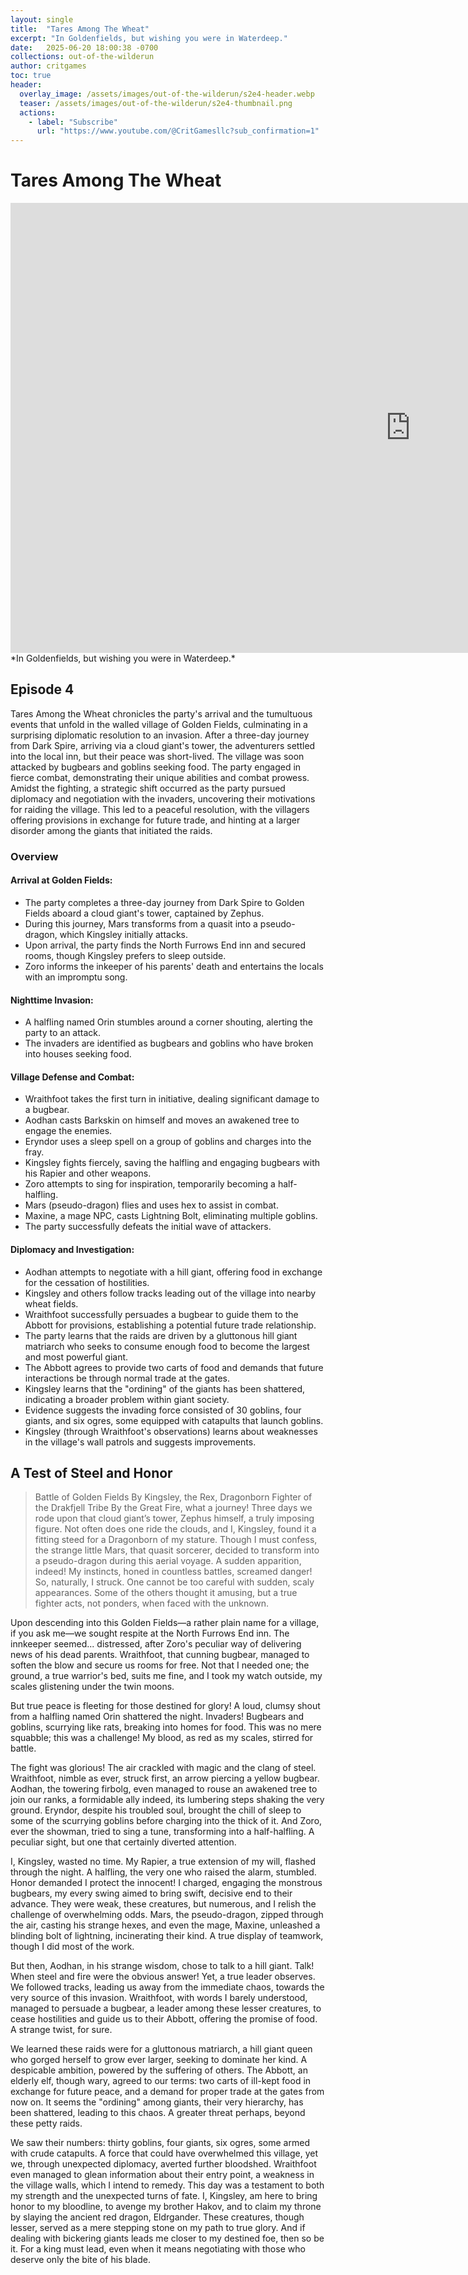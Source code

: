 ```yaml
---
layout: single
title:  "Tares Among The Wheat"
excerpt: "In Goldenfields, but wishing you were in Waterdeep."
date:   2025-06-20 18:00:38 -0700
collections: out-of-the-wilderun
author: critgames
toc: true
header:
  overlay_image: /assets/images/out-of-the-wilderun/s2e4-header.webp
  teaser: /assets/images/out-of-the-wilderun/s2e4-thumbnail.png
  actions:
    - label: "Subscribe"
      url: "https://www.youtube.com/@CritGamesllc?sub_confirmation=1"
---
```


# Tares Among The Wheat
<iframe width="1280" height="720" src="https://www.youtube.com/embed/QwGNVmfJU4A?si=pIWQLxkQsqeLEmXX" title="YouTube video player" frameborder="0" allow="accelerometer; autoplay; clipboard-write; encrypted-media; gyroscope; picture-in-picture; web-share" referrerpolicy="strict-origin-when-cross-origin" allowfullscreen></iframe>
*In Goldenfields, but wishing you were in Waterdeep.*

## Episode 4
Tares Among the Wheat chronicles the party's arrival and the tumultuous events that unfold in the walled village of Golden Fields, culminating in a surprising diplomatic resolution to an invasion. After a three-day journey from Dark Spire, arriving via a cloud giant's tower, the adventurers settled into the local inn, but their peace was short-lived. The village was soon attacked by bugbears and goblins seeking food. The party engaged in fierce combat, demonstrating their unique abilities and combat prowess. Amidst the fighting, a strategic shift occurred as the party pursued diplomacy and negotiation with the invaders, uncovering their motivations for raiding the village. This led to a peaceful resolution, with the villagers offering provisions in exchange for future trade, and hinting at a larger disorder among the giants that initiated the raids.

### Overview
#### Arrival at Golden Fields:
* The party completes a three-day journey from Dark Spire to Golden Fields aboard a cloud giant's tower, captained by Zephus.
* During this journey, Mars transforms from a quasit into a pseudo-dragon, which Kingsley initially attacks.
* Upon arrival, the party finds the North Furrows End inn and secured rooms, though Kingsley prefers to sleep outside.
* Zoro informs the inkeeper of his parents' death and entertains the locals with an impromptu song.
#### Nighttime Invasion:
* A halfling named Orin stumbles around a corner shouting, alerting the party to an attack.
* The invaders are identified as bugbears and goblins who have broken into houses seeking food.
#### Village Defense and Combat:
* Wraithfoot takes the first turn in initiative, dealing significant damage to a bugbear.
* Aodhan casts Barkskin on himself and moves an awakened tree to engage the enemies.
* Eryndor uses a sleep spell on a group of goblins and charges into the fray.
* Kingsley fights fiercely, saving the halfling and engaging bugbears with his Rapier and other weapons.
* Zoro attempts to sing for inspiration, temporarily becoming a half-halfling.
* Mars (pseudo-dragon) flies and uses hex to assist in combat.
* Maxine, a mage NPC, casts Lightning Bolt, eliminating multiple goblins.
* The party successfully defeats the initial wave of attackers.
#### Diplomacy and Investigation:
* Aodhan attempts to negotiate with a hill giant, offering food in exchange for the cessation of hostilities.
* Kingsley and others follow tracks leading out of the village into nearby wheat fields.
* Wraithfoot successfully persuades a bugbear to guide them to the Abbott for provisions, establishing a potential future trade relationship.
* The party learns that the raids are driven by a gluttonous hill giant matriarch who seeks to consume enough food to become the largest and most powerful giant.
* The Abbott agrees to provide two carts of food and demands that future interactions be through normal trade at the gates.
* Kingsley learns that the "ordining" of the giants has been shattered, indicating a broader problem within giant society.
* Evidence suggests the invading force consisted of 30 goblins, four giants, and six ogres, some equipped with catapults that launch goblins.
* Kingsley (through Wraithfoot's observations) learns about weaknesses in the village's wall patrols and suggests improvements.

## A Test of Steel and Honor
> Battle of Golden Fields By Kingsley, the Rex, Dragonborn Fighter of the Drakfjell Tribe
By the Great Fire, what a journey! Three days we rode upon that cloud giant’s tower, Zephus himself, a truly imposing figure. Not often does one ride the clouds, and I, Kingsley, found it a fitting steed for a Dragonborn of my stature. Though I must confess, the strange little Mars, that quasit sorcerer, decided to transform into a pseudo-dragon during this aerial voyage. A sudden apparition, indeed! My instincts, honed in countless battles, screamed danger! So, naturally, I struck. One cannot be too careful with sudden, scaly appearances. Some of the others thought it amusing, but a true fighter acts, not ponders, when faced with the unknown.

Upon descending into this Golden Fields—a rather plain name for a village, if you ask me—we sought respite at the North Furrows End inn. The innkeeper seemed... distressed, after Zoro's peculiar way of delivering news of his dead parents. Wraithfoot, that cunning bugbear, managed to soften the blow and secure us rooms for free. Not that I needed one; the ground, a true warrior's bed, suits me fine, and I took my watch outside, my scales glistening under the twin moons.

But true peace is fleeting for those destined for glory! A loud, clumsy shout from a halfling named Orin shattered the night. Invaders! Bugbears and goblins, scurrying like rats, breaking into homes for food. This was no mere squabble; this was a challenge! My blood, as red as my scales, stirred for battle.

The fight was glorious! The air crackled with magic and the clang of steel. Wraithfoot, nimble as ever, struck first, an arrow piercing a yellow bugbear. Aodhan, the towering firbolg, even managed to rouse an awakened tree to join our ranks, a formidable ally indeed, its lumbering steps shaking the very ground. Eryndor, despite his troubled soul, brought the chill of sleep to some of the scurrying goblins before charging into the thick of it. And Zoro, ever the showman, tried to sing a tune, transforming into a half-halfling. A peculiar sight, but one that certainly diverted attention.

I, Kingsley, wasted no time. My Rapier, a true extension of my will, flashed through the night. A halfling, the very one who raised the alarm, stumbled. Honor demanded I protect the innocent! I charged, engaging the monstrous bugbears, my every swing aimed to bring swift, decisive end to their advance. They were weak, these creatures, but numerous, and I relish the challenge of overwhelming odds. Mars, the pseudo-dragon, zipped through the air, casting his strange hexes, and even the mage, Maxine, unleashed a blinding bolt of lightning, incinerating their kind. A true display of teamwork, though I did most of the work.

But then, Aodhan, in his strange wisdom, chose to talk to a hill giant. Talk! When steel and fire were the obvious answer! Yet, a true leader observes. We followed tracks, leading us away from the immediate chaos, towards the very source of this invasion. Wraithfoot, with words I barely understood, managed to persuade a bugbear, a leader among these lesser creatures, to cease hostilities and guide us to their Abbott, offering the promise of food. A strange twist, for sure.

We learned these raids were for a gluttonous matriarch, a hill giant queen who gorged herself to grow ever larger, seeking to dominate her kind. A despicable ambition, powered by the suffering of others. The Abbott, an elderly elf, though wary, agreed to our terms: two carts of ill-kept food in exchange for future peace, and a demand for proper trade at the gates from now on. It seems the "ordining" among giants, their very hierarchy, has been shattered, leading to this chaos. A greater threat perhaps, beyond these petty raids.

We saw their numbers: thirty goblins, four giants, six ogres, some armed with crude catapults. A force that could have overwhelmed this village, yet we, through unexpected diplomacy, averted further bloodshed. Wraithfoot even managed to glean information about their entry point, a weakness in the village walls, which I intend to remedy.
This day was a testament to both my strength and the unexpected turns of fate. I, Kingsley, am here to bring honor to my bloodline, to avenge my brother Hakov, and to claim my throne by slaying the ancient red dragon, Eldrgander. These creatures, though lesser, served as a mere stepping stone on my path to true glory. And if dealing with bickering giants leads me closer to my destined foe, then so be it. For a king must lead, even when it means negotiating with those who deserve only the bite of his blade.